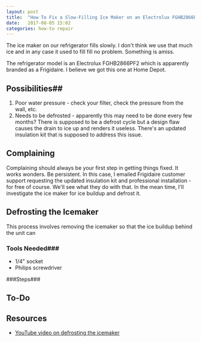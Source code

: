 ```yaml
---
layout: post
title:  "How To Fix a Slow-Filling Ice Maker on an Electrolux FGHB2866PF2"
date:   2017-08-05 15:02
categories: how-to repair 
---
```


The ice maker on our refrigerator fills slowly. I don't think we use that much ice and in any case it used to fill fill no problem. Something is amiss.

The refrigerator model is an Electrolux FGHB2866PF2 which is apparently branded as a Frigidaire. I believe we got this one at Home Depot.

## Possibilities##

1. Poor water pressure - check your filter, check the pressure from the wall, etc.
2. Needs to be defrosted - apparently this may need to be done every few months? There is supposed to be a defrost cycle but a design flaw causes the drain to ice up and renders it useless. There's an updated insulation kit that is supposed to address this issue.

## Complaining ##

Complaining should always be your first step in getting things fixed. It works wonders. Be persistent. In this case, I emailed Frigidaire customer support requesting the updated insulation kit and professional installation - for free of course. We'll see what they do with that. In the mean time, I'll investigate the ice maker for ice buildup and defrost it.

## Defrosting the Icemaker ##

This process involves removing the icemaker so that the ice buildup behind the unit can 

### Tools Needed###

* 1/4" socket
* Philips screwdriver

###Steps###

## To-Do ##

## Resources ##

* [YouTube video on defrosting the icemaker](https://www.youtube.com/watch?v=KsV-Zno92Fk)